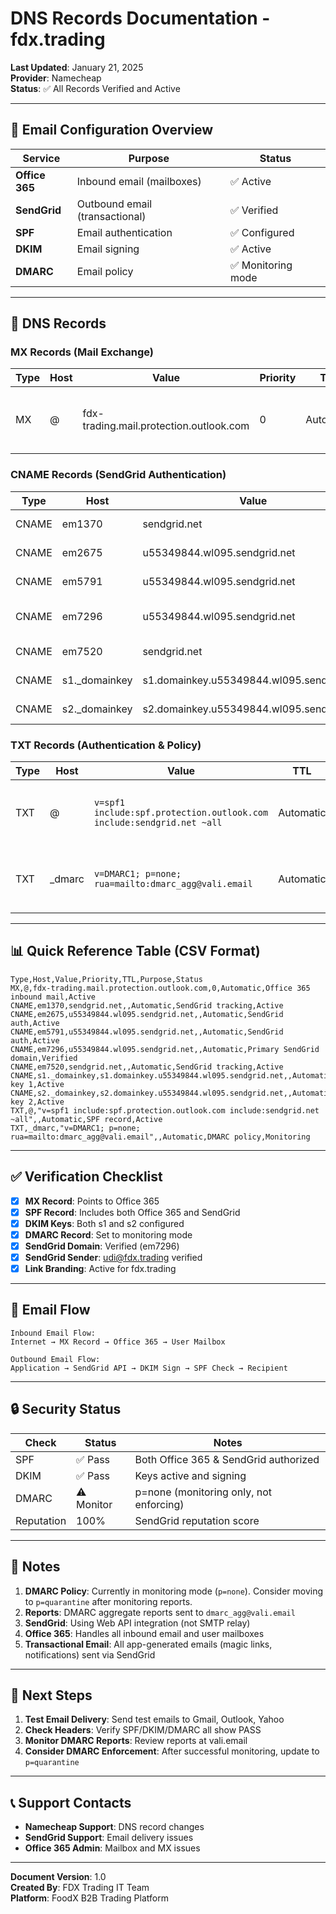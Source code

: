 # DNS Records Documentation - fdx.trading
**Last Updated**: January 21, 2025  
**Provider**: Namecheap  
**Status**: ✅ All Records Verified and Active

---

## 📧 Email Configuration Overview

| Service | Purpose | Status |
|---------|---------|--------|
| **Office 365** | Inbound email (mailboxes) | ✅ Active |
| **SendGrid** | Outbound email (transactional) | ✅ Verified |
| **SPF** | Email authentication | ✅ Configured |
| **DKIM** | Email signing | ✅ Active |
| **DMARC** | Email policy | ✅ Monitoring mode |

---

## 🔧 DNS Records

### MX Records (Mail Exchange)
| Type | Host | Value | Priority | TTL | Purpose |
|------|------|-------|----------|-----|---------|
| MX | @ | fdx-trading.mail.protection.outlook.com | 0 | Automatic | Routes inbound email to Office 365 |

### CNAME Records (SendGrid Authentication)
| Type | Host | Value | TTL | Status | Purpose |
|------|------|-------|-----|--------|---------|
| CNAME | em1370 | sendgrid.net | Automatic | ✅ | SendGrid tracking |
| CNAME | em2675 | u55349844.wl095.sendgrid.net | Automatic | ✅ | SendGrid auth |
| CNAME | em5791 | u55349844.wl095.sendgrid.net | Automatic | ✅ | SendGrid auth |
| CNAME | em7296 | u55349844.wl095.sendgrid.net | Automatic | ✅ Verified | Primary SendGrid domain |
| CNAME | em7520 | sendgrid.net | Automatic | ✅ | SendGrid tracking |
| CNAME | s1._domainkey | s1.domainkey.u55349844.wl095.sendgrid.net | Automatic | ✅ | DKIM key 1 |
| CNAME | s2._domainkey | s2.domainkey.u55349844.wl095.sendgrid.net | Automatic | ✅ | DKIM key 2 |

### TXT Records (Authentication & Policy)
| Type | Host | Value | TTL | Purpose |
|------|------|-------|-----|---------|
| TXT | @ | `v=spf1 include:spf.protection.outlook.com include:sendgrid.net ~all` | Automatic | SPF - Authorizes Office 365 & SendGrid |
| TXT | _dmarc | `v=DMARC1; p=none; rua=mailto:dmarc_agg@vali.email` | Automatic | DMARC - Monitor mode, reports to vali.email |

---

## 📊 Quick Reference Table (CSV Format)

```csv
Type,Host,Value,Priority,TTL,Purpose,Status
MX,@,fdx-trading.mail.protection.outlook.com,0,Automatic,Office 365 inbound mail,Active
CNAME,em1370,sendgrid.net,,Automatic,SendGrid tracking,Active
CNAME,em2675,u55349844.wl095.sendgrid.net,,Automatic,SendGrid auth,Active
CNAME,em5791,u55349844.wl095.sendgrid.net,,Automatic,SendGrid auth,Active
CNAME,em7296,u55349844.wl095.sendgrid.net,,Automatic,Primary SendGrid domain,Verified
CNAME,em7520,sendgrid.net,,Automatic,SendGrid tracking,Active
CNAME,s1._domainkey,s1.domainkey.u55349844.wl095.sendgrid.net,,Automatic,DKIM key 1,Active
CNAME,s2._domainkey,s2.domainkey.u55349844.wl095.sendgrid.net,,Automatic,DKIM key 2,Active
TXT,@,"v=spf1 include:spf.protection.outlook.com include:sendgrid.net ~all",,Automatic,SPF record,Active
TXT,_dmarc,"v=DMARC1; p=none; rua=mailto:dmarc_agg@vali.email",,Automatic,DMARC policy,Monitoring
```

---

## ✅ Verification Checklist

- [x] **MX Record**: Points to Office 365
- [x] **SPF Record**: Includes both Office 365 and SendGrid
- [x] **DKIM Keys**: Both s1 and s2 configured
- [x] **DMARC Record**: Set to monitoring mode
- [x] **SendGrid Domain**: Verified (em7296)
- [x] **SendGrid Sender**: udi@fdx.trading verified
- [x] **Link Branding**: Active for fdx.trading

---

## 📧 Email Flow

```
Inbound Email Flow:
Internet → MX Record → Office 365 → User Mailbox

Outbound Email Flow:
Application → SendGrid API → DKIM Sign → SPF Check → Recipient
```

---

## 🔒 Security Status

| Check | Status | Notes |
|-------|--------|-------|
| SPF | ✅ Pass | Both Office 365 & SendGrid authorized |
| DKIM | ✅ Pass | Keys active and signing |
| DMARC | ⚠️ Monitor | p=none (monitoring only, not enforcing) |
| Reputation | 100% | SendGrid reputation score |

---

## 📝 Notes

1. **DMARC Policy**: Currently in monitoring mode (`p=none`). Consider moving to `p=quarantine` after monitoring reports.
2. **Reports**: DMARC aggregate reports sent to `dmarc_agg@vali.email`
3. **SendGrid**: Using Web API integration (not SMTP relay)
4. **Office 365**: Handles all inbound email and user mailboxes
5. **Transactional Email**: All app-generated emails (magic links, notifications) sent via SendGrid

---

## 🚀 Next Steps

1. **Test Email Delivery**: Send test emails to Gmail, Outlook, Yahoo
2. **Check Headers**: Verify SPF/DKIM/DMARC all show PASS
3. **Monitor DMARC Reports**: Review reports at vali.email
4. **Consider DMARC Enforcement**: After successful monitoring, update to `p=quarantine`

---

## 📞 Support Contacts

- **Namecheap Support**: DNS record changes
- **SendGrid Support**: Email delivery issues
- **Office 365 Admin**: Mailbox and MX issues

---

**Document Version**: 1.0  
**Created By**: FDX Trading IT Team  
**Platform**: FoodX B2B Trading Platform